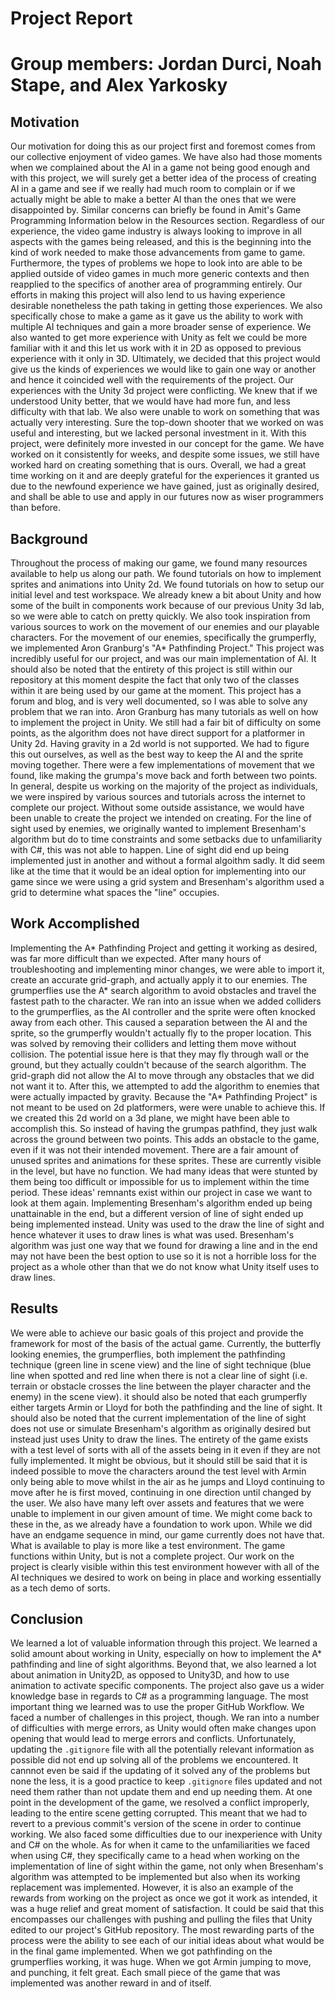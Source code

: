 # Project Report
# Group members: Jordan Durci, Noah Stape, and Alex Yarkosky

## Motivation

Our motivation for doing this as our project first and foremost comes from our collective enjoyment of video games. We have also had those moments when we complained about the AI in a game not being good enough and with this project, we will surely get a better idea of the process of creating AI in a game and see if we really had much room to complain or if we actually might be able to make a better AI than the ones that we were disappointed by. Similar concerns can briefly be found in Amit's Game Programming Information below in the Resources section. Regardless of our experience, the video game industry is always looking to improve in all aspects with the games being released, and this is the beginning into the kind of work needed to make those advancements from game to game. Furthermore, the types of problems we hope to look into are able to be applied outside of video games in much more generic contexts and then reapplied to the specifics of another area of programming entirely. Our efforts in making this project will also lend to us having experience desirable nonetheless the path taking in getting those experiences.
We also specifically chose to make a game as it gave us the ability to work with multiple AI techniques and gain a more broader sense of experience. We also wanted to get more experience with Unity as felt we could be more familiar with it and this let us work with it in 2D as opposed to previous experience with it only in 3D. Ultimately, we decided that this project would give us the kinds of experiences we would like to gain one way or another and hence it coincided well with the requirements of the project.
Our experiences with the Unity 3d project were conflicting. We knew that if we understood Unity better, that we would have had more fun, and less difficulty with that lab. We also were unable to work on something that was actually very interesting. Sure the top-down shooter that we worked on was useful and interesting, but we lacked personal investment in it. With this project, were definitely more invested in our concept for the game. We have worked on it consistently for weeks, and despite some issues, we still have worked hard on creating something that is ours. Overall, we had a great time working on it and are deeply grateful for the experiences it granted us due to the newfound experience we have gained, just as originally desired, and shall be able to use and apply in our futures now as wiser programmers than before.

## Background

Throughout the process of making our game, we found many resources available to help us along our path. We found tutorials on how to implement sprites and animations into Unity 2d. We found tutorials on how to setup our initial level and test workspace. We already knew a bit about Unity and how some of the built in components work because of our previous Unity 3d lab, so we were able to catch on pretty quickly. We also took inspiration from various sources to work on the movement of our enemies and our playable characters.
For the movement of our enemies, specifically the grumperfly, we implemented Aron Granburg's "A* Pathfinding Project." This project was incredibly useful for our project, and was our main implementation of AI. It should also be noted that the entirety of this project is still within our repository at this moment despite the fact that only two of the classes within it are being used by our game at the moment. This project has a forum and blog, and is very well documented, so I was able to solve any problem that we ran into. Aron Granburg has many tutorials as well on how to implement the project in Unity. We still had a fair bit of difficulty on some points, as the algorithm does not have direct support for a platformer in Unity 2d. Having gravity in a 2d world is not supported. We had to figure this out ourselves, as well as the best way to keep the AI and the sprite moving together.
There were a few implementations of movement that we found, like making the grumpa's move back and forth between two points.
In general, despite us working on the majority of the project as individuals, we were inspired by various sources and tutorials across the internet to complete our project. Without some outside assistance, we would have been unable to create the project we intended on creating.
For the line of sight used by enemies, we originally wanted to implement Bresenham's algorithm but do to time constraints and some setbacks due to unfamiliarity with C#, this was not able to happen. Line of sight did end up being implemented just in another and without a formal algoithm sadly. It did seem like at the time that it would be an ideal option for implementing into our game since we were using a grid system and Bresenham's algorithm used a grid to determine what spaces the "line" occupies.


## Work Accomplished

Implementing the A* Pathfinding Project and getting it working as desired, was far more difficult than we expected. After many hours of troubleshooting and implementing minor changes, we were able to import it, create an accurate grid-graph, and actually apply it to our enemies. The grumperflies use the A* search algorithm to avoid obstacles and travel the fastest path to the character. We ran into an issue when we added colliders to the grumperflies, as the AI controller and the sprite were often knocked away from each other. This caused a separation between the AI and the sprite, so the grumperfly wouldn't actually fly to the proper location. This was solved by removing their colliders and letting them move without collision. The potential issue here is that they may fly through wall or the ground, but they actually couldn't because of the search algorithm. The grid-graph did not allow the AI to move through any obstacles that we did not want it to.
After this, we attempted to add the algorithm to enemies that were actually impacted by gravity. Because the "A* Pathfinding Project" is not meant to be used on 2d platformers, were were unable to achieve this. If we created this 2d world on a 3d plane, we might have been able to accomplish this. So instead of having the grumpas pathfind, they just walk across the ground between two points. This adds an obstacle to the game, even if it was not their intended movement.
There are a fair amount of unused sprites and animations for these sprites. These are currently visible in the level, but have no function. We had many ideas that were stunted by them being too difficult or impossible for us to implement within the time period. These ideas' remnants exist within our project in case we want to look at them again.
Implementing Bresenham's algorithm ended up being unattainable in the end, but a different version of line of sight ended up being implemented instead. Unity was used to the draw the line of sight and hence whatever it uses to draw lines is what was used. Bresenham's algorithm was just one way that we found for drawing a line and in the end may not have been the best option to use so it is not a horrible loss for the project as a whole other than that we do not know what Unity itself uses to draw lines.


## Results

We were able to achieve our basic goals of this project and provide the framework for most of the basis of the actual game.
Currently, the butterfly looking enemies, the grumperflies, both implement the pathfinding technique (green line in scene view) and the line of sight technique (blue line when spotted and red line when there is not a clear line of sight (i.e. terrain or obstacle crosses the line between the player character and the enemy) in the scene view). it should also be noted that each grumperfly either targets Armin or Lloyd for both the pathfinding and the line of sight. It should also be noted that the current implementation of the line of sight does not use or simulate Bresenham's algorithm as originally desired but instead just uses Unity to draw the lines. The entirety of the game exists with a test level of sorts with all of the assets being in it even if they are not fully implemented. It might be obvious, but it should still be said that it is indeed possible to move the characters around the test level with Armin only being able to move whilst in the air as he jumps and Lloyd continuing to move after he is first moved, continuing in one direction until changed by the user. We also have many left over assets and features that we were unable to implement in our given amount of time. We might come back to these in the, as we already have a foundation to work upon.
While we did have an endgame sequence in mind, our game currently does not have that. What is available to play is more like a test environment. The game functions within Unity, but is not a complete project. Our work on the project is clearly visible within this test environment however with all of the AI techniques we desired to work on being in place and working essentially as a tech demo of sorts.

## Conclusion

We learned a lot of valuable information through this project.  We learned a solid amount about working in Unity, especially on how to implement the A* pathfinding and line of sight algorithms.  Beyond that, we also learned a lot about animation in Unity2D, as opposed to Unity3D, and how  to use animation to activate specific components.  The project also gave us a wider knowledge base in regards to C# as a programming language.  The most important thing we learned was to use the proper GitHub Workflow.  We faced a number of challenges in this project, though.  We ran into a number of difficulties with merge errors, as Unity would often make changes upon opening that would lead to merge errors and conflicts. Unfortunately, updating the `.gitignore` file with all the potentially relevant information as possible did not end up solving all of the problems we encountered.  It cannnot even be said if the updating of it solved any of the problems but none the less, it is a good practice to keep `.gitignore` files updated and not need them rather than not update them and end up needing them.  At one point in the development of the game, we resolved a conflict improperly, leading to the entire scene getting corrupted.  This meant that we had to revert to a previous commit's version of the scene in order to continue working.  We also faced some difficulties due to our inexperience with Unity and C# on the whole.  As for when it came to the unfamiliarities we faced when using C#, they specifically came to a head when working on the implementation of line of sight within the game, not only when Bresenham's algorithm was attempted to be implemented but also when its working replacement was implemented. However, it is also an example of the rewards from working on the project as once we got it work as intended, it was a huge relief and great moment of satisfaction.  It could be said that this encompasses our challenges with pushing and pulling the files that Unity edited to our project's GitHub repository.  The most rewarding parts of the process were the ability to see each of our initial ideas about what would be in the final game implemented.  When we got pathfinding on the grumperflies working, it was huge.  When we got Armin jumping to move, and punching, it felt great.  Each small piece of the game that was implemented was another reward in and of itself.
